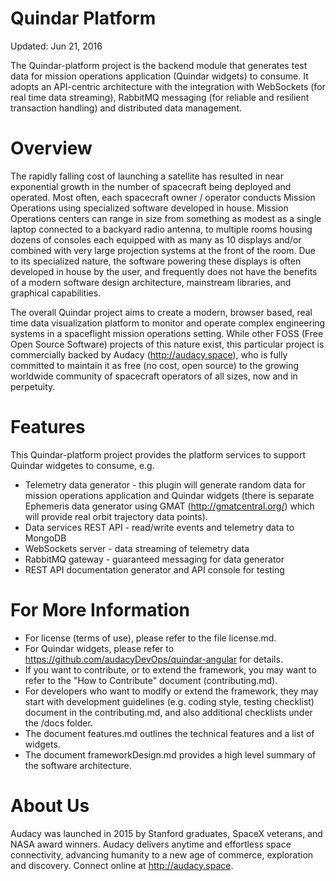 # Quindar Platform
Updated: Jun 21, 2016

The Quindar-platform project is the backend module that generates test data for mission operations application (Quindar widgets) to consume. It adopts an API-centric architecture with the integration with WebSockets (for real time data streaming), RabbitMQ messaging (for reliable and resilient transaction handling) and distributed data management.

# Overview
The rapidly falling cost of launching a satellite has resulted in near exponential growth in the number of spacecraft being deployed and operated. Most often, each spacecraft owner / operator conducts Mission Operations using specialized software developed in house. Mission Operations centers can range in size from something as modest as a single laptop connected to a backyard radio antenna, to multiple rooms housing dozens of consoles each equipped with as many as 10 displays and/or combined with very large projection systems at the front of the room. Due to its specialized nature, the software powering these displays is often developed in house by the user, and frequently does not have the benefits of a modern software design architecture, mainstream libraries, and graphical capabilities. 

The overall Quindar project aims to create a modern, browser based, real time data visualization platform to monitor and operate complex engineering systems in a spaceflight mission operations setting. While other FOSS (Free Open Source Software) projects of this nature exist, this particular project is commercially backed by Audacy (http://audacy.space), who is fully committed to maintain it as free (no cost, open source) to the growing worldwide community of spacecraft operators of all sizes, now and in perpetuity.

# Features
This Quindar-platform project provides the platform services to support Quindar widgetes to consume, e.g.
* Telemetry data generator - this plugin will generate random data for mission operations application and Quindar widgets (there is separate Ephemeris data generator using GMAT (http://gmatcentral.org/) which will provide real orbit trajectory data points).
* Data services REST API - read/write events and telemetry data to MongoDB 
* WebSockets server - data streaming of telemetry data
* RabbitMQ gateway - guaranteed messaging for data generator 
* REST API documentation generator and API console for testing

# For More Information
* For license (terms of use), please refer to the file license.md.
* For Quindar widgets, please refer to https://github.com/audacyDevOps/quindar-angular for details.
* If you want to contribute, or to extend the framework, you may want to refer to the "How to Contribute" document (contributing.md).
* For developers who want to modify or extend the framework, they may start with development guidelines (e.g. coding style, testing checklist) document in the contributing.md, and also additional checklists under the /docs folder. 
* The document features.md outlines the technical features and a list of widgets.
* The document frameworkDesign.md provides a high level summary of the software architecture.

# About Us
Audacy was launched in 2015 by Stanford graduates, SpaceX veterans, and NASA award winners. Audacy delivers anytime and effortless space connectivity, advancing humanity to a new age of commerce, exploration and discovery. Connect online at http://audacy.space.

